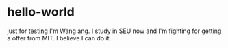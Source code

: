 # hello-world
just for testing
I'm Wang ang. I study in SEU now and I'm fighting for getting a offer from MIT.
I believe I can do it.

